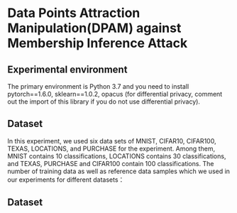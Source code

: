 # Data Points Attraction Manipulation(DPAM) against Membership Inference Attack
## Experimental environment
The primary environment is Python 3.7 and you need to install pytorch==1.6.0, sklearn==1.0.2, opacus (for differential privacy, comment out the import of this library if you do not use differential privacy).
## Dataset
In this experiment, we used six data sets of MNIST, CIFAR10, CIFAR100, TEXAS, LOCATIONS, and PURCHASE for the experiment. Among them, MNIST contains 10 classifications, LOCATIONS contains 30 classifications, and TEXAS, PURCHASE and CIFAR100 contain 100 classifications. The number of training data as well as reference data samples which we used in our experiments for different datasets：

## Dataset
